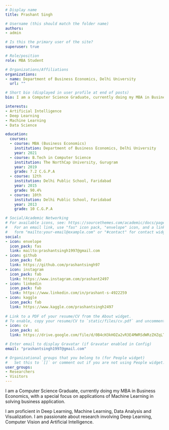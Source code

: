 ```yaml
---
# Display name
title: Prashant Singh

# Username (this should match the folder name)
authors:
- admin

# Is this the primary user of the site?
superuser: true

# Role/position
role: MBA Student

# Organizations/Affiliations
organizations:
- name: Department of Business Economics, Delhi University
  url: ""

# Short bio (displayed in user profile at end of posts)
bio: I am a Computer Science Graduate, currently doing my MBA in Business Economics, with a special focus on applications of Machine Learning in solving business application.

interests:
- Artificial Intelligence
- Deep Learning
- Machine Learning
- Data Science

education:
  courses:
  - course: MBA (Business Economics)
    institution: Department of Business Economics, Delhi University
    year: 2021
  - course: B.Tech in Computer Science
    institution: The NorthCap University, Gurugram
    year: 2019
    grade: 7.2 C.G.P.A
  - course: 12th
    institution: Delhi Public School, Faridabad
    year: 2015
    grade: 90.4%
  - course: 10th
    institution: Delhi Public School, Faridabad
    year: 2013
    grade: 10 C.G.P.A

# Social/Academic Networking
# For available icons, see: https://sourcethemes.com/academic/docs/page-builder/#icons
#   For an email link, use "fas" icon pack, "envelope" icon, and a link in the
#   form "mailto:your-email@example.com" or "#contact" for contact widget.
social:
- icon: envelope
  icon_pack: fas
  link: mailto:prashantsingh1997@gmail.com
- icon: github
  icon_pack: fab
  link: https://github.com/prashantsingh97
- icon: instagram
  icon_pack: fab
  link: https://www.instagram.com/prashant2497
- icon: linkedin
  icon_pack: fab
  link: https://www.linkedin.com/in/prashant-s-4922259
- icon: kaggle
  icon_pack: fab
  link: https://www.kaggle.com/prashantsingh2497
  
# Link to a PDF of your resume/CV from the About widget.
# To enable, copy your resume/CV to `static/files/cv.pdf` and uncomment the lines below.
- icon: cv
  icon_pack: ai
  link: https://drive.google.com/file/d/0B4cH3kHOZa2vR3E4MWRSdWRzZHZqLTdhaVE2c01kaHpHaWxN/view?usp=sharing

# Enter email to display Gravatar (if Gravatar enabled in Config)
email: "prashantsingh1997@gmail.com"

# Organizational groups that you belong to (for People widget)
#   Set this to `[]` or comment out if you are not using People widget.
user_groups:
- Researchers
- Visitors
---
```


I am a Computer Science Graduate, currently doing my MBA in Business Economics, with a special focus on applications of Machine Learning in solving business application.

I am proficient in Deep Learning, Machine Learning, Data Analysis and Visualization. I am passionate about research involving Deep Learning, Computer Vision and Artificial Intelligence.
